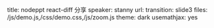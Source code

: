 title: nodeppt react-diff 分享
speaker: stanny
url: 
transition: slide3
files: /js/demo.js,/css/demo.css,/js/zoom.js
theme: dark
usemathjax: yes